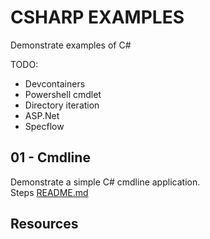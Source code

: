 # CSHARP EXAMPLES

Demonstrate examples of C# 

TODO: 

* Devcontainers
* Powershell cmdlet
* Directory iteration
* ASP.Net
* Specflow

## 01 - Cmdline

Demonstrate a simple C# cmdline application.  
Steps [README.md](./01_cmdline/README.md) 


## Resources 